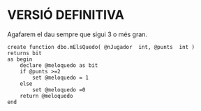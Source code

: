 
# VERSIÓ DEFINITIVA

Agafarem el dau sempre que sigui 3 o més gran.

```
create function dbo.mElsQuedo( @nJugador  int, @punts  int ) 
returns bit
as begin 
	declare @meloquedo as bit 
	if @punts >=2
		set @meloquedo = 1
	else 
		set @meloquedo =0
	return @meloquedo
end

```
